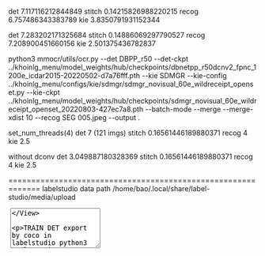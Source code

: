 det 7.117116212844849
stitch 0.14215826988220215
recog 6.757486343383789
kie 3.8350791931152344


det 7.283202171325684
stitch 0.14886069297790527
recog 7.208900451660156
kie 2.501375436782837

python3 mmocr/utils/ocr.py --det DBPP_r50 --det-ckpt ../khoinlg_menu/model_weights/hub/checkpoints/dbnetpp_r50dcnv2_fpnc_1200e_icdar2015-20220502-d7a76fff.pth --kie SDMGR --kie-config ../khoinlg_menu/configs/kie/sdmgr/sdmgr_novisual_60e_wildreceipt_openset.py --kie-ckpt ../khoinlg_menu/model_weights/hub/checkpoints/sdmgr_novisual_60e_wildreceipt_openset_20220803-427ec7a8.pth --batch-mode --merge --merge-xdist 10 --recog SEG 005.jpeg --output .

set_num_threads(4)
det 7  (121 imgs)
stitch 0.16561446189880371
recog 4
kie 2.5

without dconv
det 3.049887180328369
stitch 0.16561446189880371
recog 4
kie 2.5

=============================================================
labelstudio data path
/home/bao/.local/share/label-studio/media/upload

<View>
  <Image name="image" value="$ocr" zoomControl="true" rotateControl="true" zoom="true"/>
  <RectangleLabels name="label" toName="image" strokeWidth="2">
    <Label value="0" background="Aqua"/>
    <Label value="1" background="#D4380D"/>
    <Label value="2" background="#696969"/>
  </RectangleLabels>
  <Relations>
    <Relation toName="image" value="have_price"/>
  </Relations>
  <TextArea hotkey="alt+," name="transcription" toName="image" editable="true" perRegion="true" required="true" maxSubmissions="1" rows="5" strokeWidth="2"/>
</View>





TRAIN DET
export by coco in labelstudio
python3 tools/train.py configs/textdet/dbnetpp/dbnetpp_r50dcnv2_fpnc_100k_iter_synthtext.py --work-dir train_result --load-from dbnetpp_r50dcnv2_fpnc_100k_iter_synthtext-20220502-db297554.pth --gpu-id 0


1. edit category to 0
2. edit file_name
3. set segmentation same as bbox [[x1,y1...]]
https://github.com/open-mmlab/mmocr/issues/537
4 edit configs/_base_/det_datasets/toy_data.py

CUDA_VISIBLE_DEVICES=4 python3 mmocr/utils/ocr.py --det DBPP_r50 --det-ckpt train_result/epoch_20.pth --batch-mode --merge --merge-xdist 10 ../hackathon4 --output ../det_result/ --det-batch-size 8



TRAIN REG
export json-full in labelstudio
https://pbcquoc.github.io/vietocr/#dataset

1. use to_vietocr.py
2. 
python3 vietocr/train.py 


python3 vietocr/predict.py
if not (vscode-server):
    exit screen
    cat predict_result_wtf.txt
APPARENTLY, ssh + nano/vim sucks with unicode, and vscode-server is down



TRAIN KIE
export json-full in labelstudio
sdmgr expects newline delimited json LOL
https://stackoverflow.com/questions/51300674/converting-json-into-newline-delimited-json-in-python

python3 tools/train.py configs/kie/sdmgr/sdmgr_novisual_60e_wildreceipt_openset.py --work-dir train_result_kie --load-from sdmgr_novisual_60e_wildreceipt_openset_20220803-427ec7a8.pth --gpu-id 0

=============================================

RUN python cythonize.py build_ext --inplace

